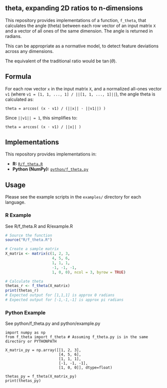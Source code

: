 ## theta, expanding 2D ratios to n-dimensions

This repository provides implementations of a function, `f_theta`, that calculates the angle (theta) between each row vector of an input matrix `X` and a vector of all ones of the same dimension. The angle is returned in radians.

This can be appropriate as a normative model, to detect feature deviations across any dimensions.

The equivalent of the traditional ratio would be $\tan(\theta)$.

## Formula

For each row vector `x` in the input matrix `X`, and a normalized all-ones vector `v1` (where `v1 = [1, 1, ..., 1] / ||[1, 1, ..., 1]||`), the angle theta is calculated as:

`theta = arccos( (x ⋅ v1) / (||x|| ⋅ ||v1||) )`

Since `||v1|| = 1`, this simplifies to:

`theta = arccos( (x ⋅ v1) / ||x|| )`

## Implementations

This repository provides implementations in:

*   **R:** [`R/f_theta.R`](R/f_theta.R)
*   **Python (NumPy):** [`python/f_theta.py`](python/f_theta.py)

## Usage

Please see the example scripts in the `examples/` directory for each language.

### R Example
See R/f_theta.R and R/example.R

```R
# Source the function
source("R/f_theta.R")

# Create a sample matrix
X_matrix <- matrix(c(1, 2, 3,
                     4, 5, 6,
                     1, 1, 1,
                     -1, -1, -1,
                     1, 0, 0), ncol = 3, byrow = TRUE)

# Calculate theta
thetas_r <- f_theta(X_matrix)
print(thetas_r)
# Expected output for [1,1,1] is approx 0 radians
# Expected output for [-1,-1,-1] is approx pi radians
```

### Python Example
See python/f_theta.py and python/example.py
```
import numpy as np
from f_theta import f_theta # Assuming f_theta.py is in the same directory or PYTHONPATH

X_matrix_py = np.array([[1, 2, 3],
                        [4, 5, 6],
                        [1, 1, 1],
                        [-1, -1, -1],
                        [1, 0, 0]], dtype=float)

thetas_py = f_theta(X_matrix_py)
print(thetas_py)
```
